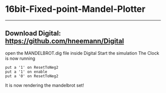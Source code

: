 # 16bit-Fixed-point-Mandel-Plotter
-----------------------------------
## Download Digital: https://github.com/hneemann/Digital

open the MANDELBROT.dig file inside Digital
Start the simulation
The Clock is now running
```
put a '1' on ResetToNeg2
put a '1' on enable
put a '0' on ResetToNeg2
```
It is now rendering the mandelbrot set!

